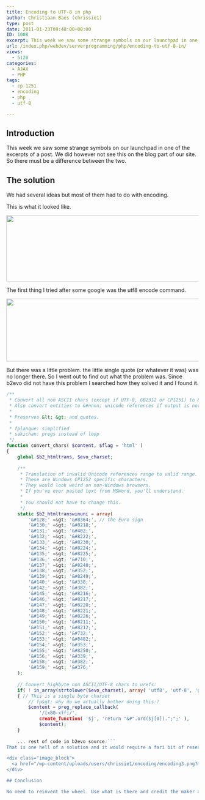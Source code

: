 ```yaml
---
title: Encoding to UTF-8 in php
author: Christiaan Baes (chrissie1)
type: post
date: 2011-01-23T09:48:00+00:00
ID: 1008
excerpt: This week we saw some strange symbols on our launchpad in one of the excerpts of a post. We did however not see this on the blog part of our site. So there must be a difference between the two. Here is how I solved it.
url: /index.php/webdev/serverprogramming/php/encoding-to-utf-8-in/
views:
  - 5120
categories:
  - AJAX
  - PHP
tags:
  - cp-1251
  - encoding
  - php
  - utf-8

---
```

## Introduction

This week we saw some strange symbols on our launchpad in one of the excerpts of a post. We did however not see this on the blog part of our site. So there must be a difference between the two.

## The solution

We had several ideas but most of them had to do with encoding. 

This is what it looked like.

<div class="image_block">
  <a href="/wp-content/uploads/users/chrissie1/encoding/encoding1.png?mtime=1295782780"><img alt="" src="/wp-content/uploads/users/chrissie1/encoding/encoding1.png?mtime=1295782780" width="673" height="173" /></a>
</div>

The first thing I tried after some google was the utf8 encode command.

<div class="image_block">
  <a href="/wp-content/uploads/users/chrissie1/encoding/encoding2.png?mtime=1295782793"><img alt="" src="/wp-content/uploads/users/chrissie1/encoding/encoding2.png?mtime=1295782793" width="690" height="164" /></a>
</div>

But there was a little problem. the little single quote (or whatever it was) was no longer there. So I went out to find out what the problem was. Since b2evo did not have this problem I searched how they solved it and I found it. 

```php
/**
 * Convert all non ASCII chars (except if UTF-8, GB2312 or CP1251) to &#nnnn; unicode references.
 * Also convert entities to &#nnnn; unicode references if output is not HTML (eg XML)
 *
 * Preserves &lt; &gt; and quotes.
 *
 * fplanque: simplified
 * sakichan: pregs instead of loop
 */
function convert_chars( $content, $flag = 'html' )
{
    global $b2_htmltrans, $evo_charset;
 
    /**
     * Translation of invalid Unicode references range to valid range.
     * These are Windows CP1252 specific characters.
     * They would look weird on non-Windows browsers.
     * If you've ever pasted text from MSWord, you'll understand.
     *
     * You should not have to change this.
     */
    static $b2_htmltranswinuni = array(
        '&#128;' =&gt; '&#8364;', // the Euro sign
        '&#130;' =&gt; '&#8218;',
        '&#131;' =&gt; '&#402;',
        '&#132;' =&gt; '&#8222;',
        '&#133;' =&gt; '&#8230;',
        '&#134;' =&gt; '&#8224;',
        '&#135;' =&gt; '&#8225;',
        '&#136;' =&gt; '&#710;',
        '&#137;' =&gt; '&#8240;',
        '&#138;' =&gt; '&#352;',
        '&#139;' =&gt; '&#8249;',
        '&#140;' =&gt; '&#338;',
        '&#142;' =&gt; '&#382;',
        '&#145;' =&gt; '&#8216;',
        '&#146;' =&gt; '&#8217;',
        '&#147;' =&gt; '&#8220;',
        '&#148;' =&gt; '&#8221;',
        '&#149;' =&gt; '&#8226;',
        '&#150;' =&gt; '&#8211;',
        '&#151;' =&gt; '&#8212;',
        '&#152;' =&gt; '&#732;',
        '&#153;' =&gt; '&#8482;',
        '&#154;' =&gt; '&#353;',
        '&#155;' =&gt; '&#8250;',
        '&#156;' =&gt; '&#339;',
        '&#158;' =&gt; '&#382;',
        '&#159;' =&gt; '&#376;'
    );
 
    // Convert highbyte non ASCII/UTF-8 chars to urefs:
    if( ! in_array(strtolower($evo_charset), array( 'utf8', 'utf-8', 'gb2312', 'windows-1251') ) )
    { // This is a single byte charset
        // fp&gt; why do we actually bother doing this:?
        $content = preg_replace_callback(
            '/[x80-xff]/',
            create_function( '$j', 'return "&#".ord($j[0]).";";' ),
            $content);
    }
 
    ... rest of code in b2evo source.```
That is one hell of a solution and it would require a fari bit of research to find out why you need all this. It will need a good knowledge to see the difference between the codecs and how you can solve it. I did not feel the need to do this and just used the b2evo code. And that solved the problem.

<div class="image_block">
  <a href="/wp-content/uploads/users/chrissie1/encoding/encoding3.png?mtime=1295782805"><img alt="" src="/wp-content/uploads/users/chrissie1/encoding/encoding3.png?mtime=1295782805" width="682" height="167" /></a>
</div>

## Conclusion

No need to reinvent the wheel. Use what is there and credit the maker and move on. But I do understand what it does and why it does it and that is important.